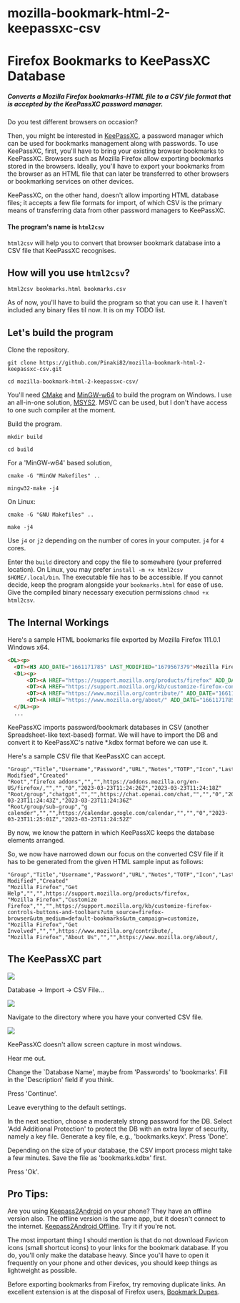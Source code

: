 # mozilla-bookmark-html-2-keepassxc-csv

# Firefox Bookmarks to KeePassXC Database

##### Converts a Mozilla Firefox bookmarks-HTML file to a CSV file format that is accepted by the KeePassXC password manager.

Do you test different browsers on occasion?

Then, you might be interested in [KeePassXC](https://keepassxc.org/), a password manager which can be used for bookmarks management along with passwords. To use KeePassXC, first, you'll have to bring your existing browser bookmarks to KeePassXC. Browsers such as Mozilla Firefox allow exporting bookmarks stored in the browsers. Ideally, you'll have to export your bookmarks from the browser as an HTML file that can later be transferred to other browsers or bookmarking services on other devices.

KeePassXC, on the other hand, doesn't allow importing HTML database files; it accepts a few file formats for import, of which CSV is the primary means of transferring data from other password managers to KeePassXC.

#### The program's name is `html2csv`

`html2csv` will help you to convert that browser bookmark database into a CSV file that KeePassXC recognises.

## How will you use `html2csv`?

```
html2csv bookmarks.html bookmarks.csv
```

As of now, you'll have to build the program so that you can use it. I haven't included any binary files til now. It is on my TODO list.

## Let's build the program

Clone the repository.

```
git clone https://github.com/Pinaki82/mozilla-bookmark-html-2-keepassxc-csv.git
```

```
cd mozilla-bookmark-html-2-keepassxc-csv/
```

You'll need [CMake](https://cmake.org/) and [MinGW-w64](https://www.mingw-w64.org/) to build the program on Windows. I use an all-in-one solution, [MSYS2](https://www.msys2.org/). MSVC can be used, but I don't have access to one such compiler at the moment.

Build the program.

```
mkdir build
```

```
cd build
```

For a 'MinGW-w64' based solution,

```
cmake -G "MinGW Makefiles" ..
```

```
mingw32-make -j4
```

On Linux:

```
cmake -G "GNU Makefiles" ..
```

```
make -j4
```

Use `j4` or `j2` depending on the number of cores in your computer. `j4` for `4` cores.

Enter the `build` directory and copy the file to somewhere (your preferred location). On Linux, you may prefer `install -m +x html2csv $HOME/.local/bin`. The executable file has to be accessible. If you cannot decide, keep the program alongside your `bookmarks.html` for ease of use. Give the compiled binary necessary execution permissions `chmod +x html2csv`.

## The Internal Workings

Here's a sample HTML bookmarks file exported by Mozilla Firefox 111.0.1 Windows x64.

```html
<DL><p>
  <DT><H3 ADD_DATE="1661171785" LAST_MODIFIED="1679567379">Mozilla Firefox</H3>
  <DL><p>
      <DT><A HREF="https://support.mozilla.org/products/firefox" ADD_DATE="1661171785" LAST_MODIFIED="1679567379">Get Help</A>
      <DT><A HREF="https://support.mozilla.org/kb/customize-firefox-controls-buttons-and-toolbars?utm_source=firefox-browser&utm_medium=default-bookmarks&utm_campaign=customize" ADD_DATE="1661171785" LAST_MODIFIED="1679567379">Customize Firefox</A>
      <DT><A HREF="https://www.mozilla.org/contribute/" ADD_DATE="1661171785" LAST_MODIFIED="1679567379">Get Involved</A>
      <DT><A HREF="https://www.mozilla.org/about/" ADD_DATE="1661171785" LAST_MODIFIED="1679567379">About Us</A>
  </DL><p>
  ...
```

KeePassXC imports password/bookmark databases in CSV (another Spreadsheet-like text-based) format. We will have to import the DB and convert it to KeePassXC's native *.kdbx format before we can use it.

Here's a sample CSV file that KeePassXC can accept.

```csv
"Group","Title","Username","Password","URL","Notes","TOTP","Icon","Last Modified","Created"
"Root","firefox addons","","",https://addons.mozilla.org/en-US/firefox/,"","","0","2023-03-23T11:24:26Z","2023-03-23T11:24:18Z"
"Root/group","chatgpt","","",https://chat.openai.com/chat,"","","0","2023-03-23T11:24:43Z","2023-03-23T11:24:36Z"
"Root/group/sub-group","g calender","","",https://calendar.google.com/calendar,"","","0","2023-03-23T11:25:01Z","2023-03-23T11:24:52Z"
```

By now, we know the pattern in which KeePassXC keeps the database elements arranged.

So, we now have narrowed down our focus on the converted CSV file if it has to be generated from the given HTML sample input as follows:

```csv
"Group","Title","Username","Password","URL","Notes","TOTP","Icon","Last Modified","Created"
"Mozilla Firefox","Get Help","","",https://support.mozilla.org/products/firefox,
"Mozilla Firefox","Customize Firefox","","",https://support.mozilla.org/kb/customize-firefox-controls-buttons-and-toolbars?utm_source=firefox-browser&utm_medium=default-bookmarks&utm_campaign=customize,
"Mozilla Firefox","Get Involved","","",https://www.mozilla.org/contribute/,
"Mozilla Firefox","About Us","","",https://www.mozilla.org/about/,
```

## The KeePassXC part

![](attachments/2023-03-26-23-39-20-image.png)

Database -> Import -> CSV File...

![](attachments/2023-03-26-23-41-03-image.png)

Navigate to the directory where you have your converted CSV file.

![](attachments/2023-03-26-23-41-57-image.png)

KeePassXC doesn't allow screen capture in most windows.

Hear me out.

Change the `Database Name', maybe from 'Passwords' to 'bookmarks'. Fill in the 'Description' field if you think.

Press 'Continue'.

Leave everything to the default settings.

In the next section, choose a moderately strong password for the DB. Select 'Add Additional Protection' to protect the DB with an extra layer of security, namely a key file. Generate a key file, e.g., 'bookmarks.keyx'. Press 'Done'.

Depending on the size of your database, the CSV import process might take a few minutes. Save the file as 'bookmarks.kdbx' first.

Press 'Ok'.

## Pro Tips:

Are you using [Keepass2Android](https://play.google.com/store/apps/details?id=keepass2android.keepass2android) on your phone? They have an offline version also. The offline version is the same app, but it doesn't connect to the internet. [Keepass2Android Offline](https://play.google.com/store/apps/details?id=keepass2android.keepass2android_nonet). Try it if you're not.

The most important thing I should mention is that do not download Favicon icons (small shortcut icons) to your links for the bookmark database. If  you do, you'll only make the database heavy. Since you'll have to open it frequently on your phone and other devices, you should keep things as lightweight as possible.

Before exporting bookmarks from Firefox, try removing duplicate links. An excellent extension is at the disposal of Firefox users, [Bookmark Dupes](https://addons.mozilla.org/en-US/firefox/addon/bookmark-dupes/).

